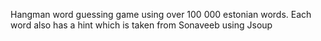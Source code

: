 Hangman word guessing game using over 100 000 estonian words. Each word also has a hint which is taken from Sonaveeb using Jsoup
